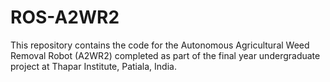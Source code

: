 # ROS-A2WR2
This repository contains the code for the Autonomous Agricultural Weed Removal Robot (A2WR2) completed as part of the final year undergraduate project at Thapar Institute, Patiala, India.
